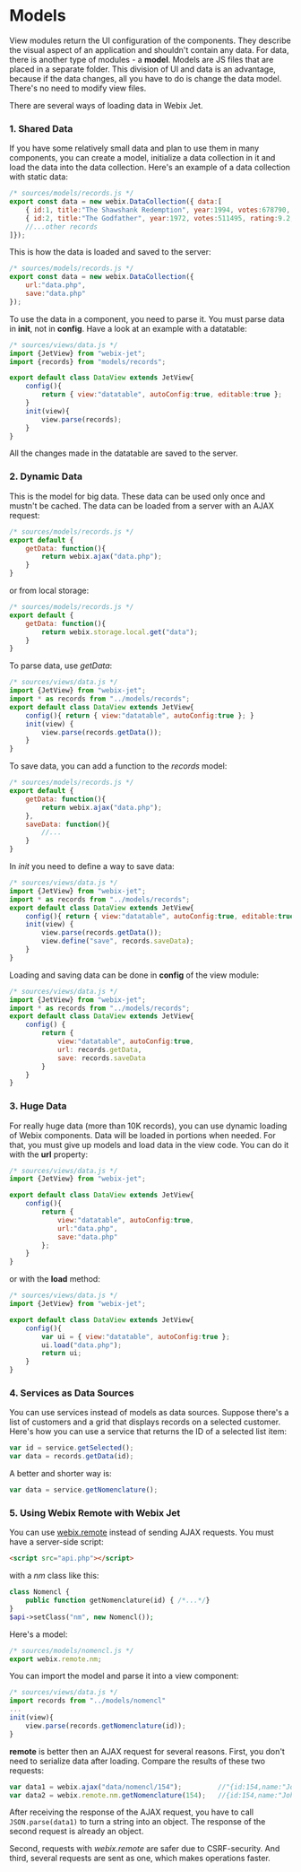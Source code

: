 # Models

View modules return the UI configuration of the components. They describe the visual aspect of an application and shouldn't contain any data. For data, there is another type of modules - a **model**. Models are JS files that are placed in a separate folder. This division of UI and data is an advantage, because if the data changes, all you have to do is change the data model. There's no need to modify view files. 

There are several ways of loading data in Webix Jet.

### 1. Shared Data

If you have some relatively small data and plan to use them in many components, you can create a model, initialize a data collection in it and load the data into the data collection. Here's an example of a data collection with static data:

```js
/* sources/models/records.js */
export const data = new webix.DataCollection({ data:[
	{ id:1, title:"The Shawshank Redemption", year:1994, votes:678790, rating:9.2, rank:1},
	{ id:2, title:"The Godfather", year:1972, votes:511495, rating:9.2, rank:2},
	//...other records
]});
```

This is how the data is loaded and saved to the server:

```js
/* sources/models/records.js */
export const data = new webix.DataCollection({ 
	url:"data.php",
	save:"data.php"
});
```

To use the data in a component, you need to parse it. You must parse data in **init**, not in **config**. Have a look at an example with a datatable:

```js
/* sources/views/data.js */
import {JetView} from "webix-jet";
import {records} from "models/records";

export default class DataView extends JetView{
	config(){
		return { view:"datatable", autoConfig:true, editable:true };
	}
	init(view){
		view.parse(records);
	}
}
```

All the changes made in the datatable are saved to the server.

### 2. Dynamic Data

This is the model for big data. These data can be used only once and mustn't be cached. The data can be loaded from a server with an AJAX request:

```js
/* sources/models/records.js */
export default {
	getData: function(){
		return webix.ajax("data.php");
	}
}
```

or from local storage:

```js
/* sources/models/records.js */
export default {
	getData: function(){
		return webix.storage.local.get("data");
	}
}
```

To parse data, use *getData*:

```js
/* sources/views/data.js */
import {JetView} from "webix-jet";
import * as records from "../models/records";
export default class DataView extends JetView{
	config(){ return { view:"datatable", autoConfig:true }; }
	init(view) { 
		view.parse(records.getData());
	}
}
```

To save data, you can add a function to the *records* model:

```js
/* sources/models/records.js */
export default {
	getData: function(){
		return webix.ajax("data.php");
	},
	saveData: function(){
		//...
	}
}
```

In *init* you need to define a way to save data:

```js
/* sources/views/data.js */
import {JetView} from "webix-jet";
import * as records from "../models/records";
export default class DataView extends JetView{
	config(){ return { view:"datatable", autoConfig:true, editable:true }; }
	init(view) {
		view.parse(records.getData());
		view.define("save", records.saveData);
	}
}
```

Loading and saving data can be done in **config** of the view module:

```js
/* sources/views/data.js */
import {JetView} from "webix-jet";
import * as records from "../models/records";
export default class DataView extends JetView{
	config() {
		return {
			view:"datatable", autoConfig:true,
			url: records.getData,
			save: records.saveData
		}
	}
}
```

### 3. Huge Data

For really huge data (more than 10K records), you can use dynamic loading of Webix components. Data will be loaded in portions when needed. For that, you must give up models and load data in the view code. You can do it with the **url** property:

```js
/* sources/views/data.js */
import {JetView} from "webix-jet";

export default class DataView extends JetView{
	config(){
		return { 
			view:"datatable", autoConfig:true,
			url:"data.php",
			save:"data.php" 
		};
	}
}
```

or with the **load** method:

```js
/* sources/views/data.js */
import {JetView} from "webix-jet";

export default class DataView extends JetView{
	config(){
		var ui = { view:"datatable", autoConfig:true };
		ui.load("data.php");
		return ui;
	}
}
```

### 4. Services as Data Sources

You can use services instead of models as data sources. Suppose there's a list of customers and a grid that displays records on a selected customer. Here's how you can use a service that returns the ID of a selected list item:

```js
var id = service.getSelected();
var data = records.getData(id);
```

A better and shorter way is:

```js
var data = service.getNomenclature();
```

### 5. Using Webix Remote with Webix Jet

You can use [webix.remote](https://docs.webix.com/desktop__webix_remote_php.html) instead of sending AJAX requests. You must have a server-side script:

```html
<script src="api.php"></script>
```

with a *nm* class like this:

```php
class Nomencl {
	public function getNomenclature(id) { /*...*/}
}
$api->setClass("nm", new Nomencl());
```

Here's a model:

```js
/* sources/models/nomencl.js */
export webix.remote.nm;
```

You can import the model and parse it into a view component:

```js
/* sources/views/data.js */
import records from "../models/nomencl"
...
init(view){
	view.parse(records.getNomenclature(id));
}
```

**remote** is better then an AJAX request for several reasons. First, you don't need to serialize data after loading. Compare the results of these two requests:

```js
var data1 = webix.ajax("data/nomencl/154"); 		//"{id:154,name:"John"}"
var data2 = webix.remote.nm.getNomenclature(154);	//{id:154,name:"John"}
```

After receiving the response of the AJAX request, you have to call <code>JSON.parse(data1)</code> to turn a string into an object. The response of the second request is already an object.

Second, requests with *webix.remote* are safer due to CSRF-security. And third, several requests are sent as one, which makes operations faster.
